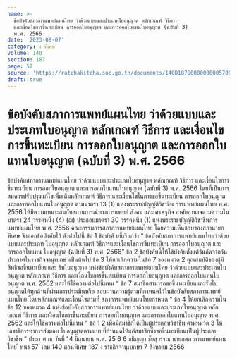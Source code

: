 ```yaml
---
name: >-
  ข้อบังคับสภาการแพทย์แผนไทย ว่าด้วยแบบและประเภทใบอนุญาต หลักเกณฑ์ วิธีการ
  และเงื่อนไขการขึ้นทะเบียน การออกใบอนุญาต และการออกใบแทนใบอนุญาต (ฉบับที่ 3)
  พ.ศ. 2566
date: '2023-08-07'
category: ง พิเศษ
volume: 140
section: 187
page: 57
source: 'https://ratchakitcha.soc.go.th/documents/140D187S0000000005700.pdf'
draft: true
---
```


# ข้อบังคับสภาการแพทย์แผนไทย ว่าด้วยแบบและประเภทใบอนุญาต หลักเกณฑ์ วิธีการ และเงื่อนไขการขึ้นทะเบียน การออกใบอนุญาต และการออกใบแทนใบอนุญาต (ฉบับที่ 3) พ.ศ. 2566

ข้อบังคับสภาการแพทย์แผนไทย ว่าด้วยแบบและประเภทใบอนุญาต หลักเกณฑ์ วิธีการ และเงื่อนไขการขึ้นทะเบียน การออกใบอนุญาต และการออกใบแทนใบอนุญาต (ฉบับที่ 3) พ.ศ. 2566 โดยที่เป็นการสมควรปรับปรุงแก้ไขเพิ่มเติมหลักเกณฑ์ วิธีการ และเงื่อนไขในการขอขึ้นทะเบียน การออกใบอนุญาต และการออกใบแทนใบอนุญาต ตามมาตรา 13 (1) แห่งพระราชบัญญัติวิชาชีพ การแพทย์แผนไทย พ.ศ. 2556 ให้มีความเหมาะสมกับสถานการณ์ทางการแพทย์ สังคม และเศรษฐกิจ อาศัยอานาจตามความในมาตรา 24 วรรคหนึ่ง (4) (ฌ) ประกอบมาตรา 30 วรรคหนึ่ง (1) แห่งพระราชบัญญัติวิชาชีพการแพทย์แผนไทย พ.ศ. 2556 คณะกรรมการสภาการแพทย์แผนไทย โดยความเห็นชอบของสภานายกพิเศษ จึงออกข้อบังคับไว้ ดังต่อไปนี้ ข้อ 1 ข้อบังคั บนี้เรียกว่า “ ข้อบังคับสภาการแพทย์แผนไทยว่าด้วยแบบและประเภท ใบอนุญาต หลักเกณฑ์ วิธีการและเงื่อนไขการขึ้นทะเบียน การออกใบอนุญาต และการออกใบแทน ใบอนุญาต (ฉบับที่ 3) พ.ศ. 2566” ข้อ 2 ข้อบังคับนี้ให้ใช้บังคับตั้งแต่วันถัดจากวันประกาศในราชกิจจานุเบกษำเป็นต้นไป ข้อ 3 ให้ยกเลิกความในข้อ 7 ของหมวด 2 คุณสมบัติของผู้มีสิทธิขอขึ้นทะเบียนและ รับใบอนุญาต แห่งข้อบังคับสภาการแพทย์แผนไทย ว่าด้วยแบบและประเภทใบอนุญาต หลักเกณฑ์ วิธีการ และเงื่อนไขการขึ้นทะเบียน การออกใบอนุญาต และการออกใบแทนใบอนุญาต พ.ศ. 2562 และให้ใช้ความต่อไปนี้แทน “ ข้อ 7 สมาชิกสามารถขอขึ้นทะเบียนและรับใบอนุญาตได้ทุกด้านที่ผ่านการประเมินหรือ สอบผ่านความรู้ตามที่กาหนดไว้ในข้อบังคับสภาการแพทย์แผนไทย โดยหลักเกณฑ์และเงื่อนไขตามที่ สภาการแพทย์แผนไทยกำหนด ” ข้อ 4 ให้ยกเลิกความในข้อ 12 ของหมวด 4 แห่งข้อบังคับสภาการแพทย์แผนไทย ว่าด้วยแบบและประเภทใบอนุญาต หลักเกณฑ์ วิธีการ และเงื่อนไขการขึ้นทะเบียน การออกใบอนุญาต และการออกใบแทนใบอนุญาต พ.ศ. 2562 และให้ใช้ความต่อไปนี้แทน “ ข้อ 1 2 เมื่อมีสมาชิกได้เป็นผู้ประกอบวิชาชีพ ตามหมวด 3 ให้เลขาธิการทาการส่งมอบ ใบอนุญาตตามแบบที่กำหนดให้แก่สมาชิกซึ่งขอขึ้นทะเบียนเป็นผู้ประกอบวิชาชีพ ” ประกาศ ณ วันที่ 14 มิถุนายน พ.ศ. 25 6 6 ชนิญญา ชัยสุวรรณ นายกสภาการแพทย์แผนไทย ้ หนา 57 ่ เลม 140 ตอนพิเศษ 187 ง ราชกิจจานุเบกษา 7 สิงหาคม 2566
